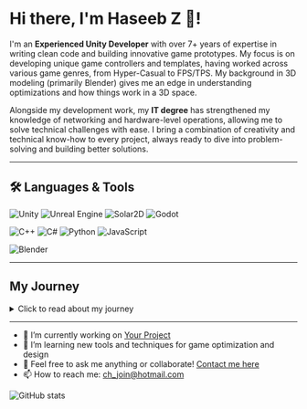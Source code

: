 # Hi there, I'm Haseeb Z 👋!

I'm an **Experienced Unity Developer** with over 7+ years of expertise in writing clean code and building innovative game prototypes. My focus is on developing unique game controllers and templates, having worked across various game genres, from Hyper-Casual to FPS/TPS. My background in 3D modeling (primarily Blender) gives me an edge in understanding optimizations and how things work in a 3D space.

Alongside my development work, my **IT degree** has strengthened my knowledge of networking and hardware-level operations, allowing me to solve technical challenges with ease. I bring a combination of creativity and technical know-how to every project, always ready to dive into problem-solving and building better solutions.

---

## 🛠️ Languages & Tools

![Unity](https://img.shields.io/badge/Unity-100000?style=for-the-badge&logo=unity&logoColor=white)
![Unreal Engine](https://img.shields.io/badge/Unreal_Engine-100000?style=for-the-badge&logo=unreal-engine&logoColor=white)
![Solar2D](https://img.shields.io/badge/Solar2D-100000?style=for-the-badge&logo=corona-engine&logoColor=white)
![Godot](https://img.shields.io/badge/Godot-478cbf?style=for-the-badge&logo=godot-engine&logoColor=white)

![C++](https://img.shields.io/badge/C++-00599C?style=for-the-badge&logo=c%2B%2B&logoColor=white)
![C#](https://img.shields.io/badge/C%23-239120?style=for-the-badge&logo=c-sharp&logoColor=white)
![Python](https://img.shields.io/badge/Python-3776AB?style=for-the-badge&logo=python&logoColor=white)
![JavaScript](https://img.shields.io/badge/JavaScript-323330?style=for-the-badge&logo=javascript&logoColor=F7DF1E)

![Blender](https://img.shields.io/badge/Blender-F5792A?style=for-the-badge&logo=blender&logoColor=white)

---

## My Journey

<details>
<summary>Click to read about my journey</summary>

When I was 5, I fell in love with video games. Those early days were full of wonder as I spent hours immersed in play, all the while dreaming of making games myself one day. At the time, I didn’t know how game development worked, but the passion to create never left me.

At 12, I began my coding journey, initially creating malware and viruses just for fun, driven by a fascination with how things work. It wasn’t long before I found my true calling—game development. I started with GameMaker, which served as my introduction to game creation. But when I discovered Unity 4, everything changed. Unity became my platform, and from then on, I’ve been coding and building in Unity.

As my skills grew, so did my understanding of various engines. I explored **Unreal, Solar2D (Corona), and Godot**, while mastering languages like **C++, C#, Python, and JavaScript**. Each project was a new chapter, each failure a lesson learned. Today, I continue to build, dream, and code, always looking to push the limits of what’s possible in game development.

</details>

---

- 🔭 I’m currently working on [Your Project](https://github.com/HaseebZ/YourProject)
- 🌱 I’m learning new tools and techniques for game optimization and design
- 💬 Feel free to ask me anything or collaborate! [Contact me here](mailto:ch_join@hotmail.com)
- 📫 How to reach me: [ch_join@hotmail.com](mailto:ch_join@hotmail.com)

![GitHub stats](https://github-readme-stats.vercel.app/api?username=HaseebDev&show_icons=true)
